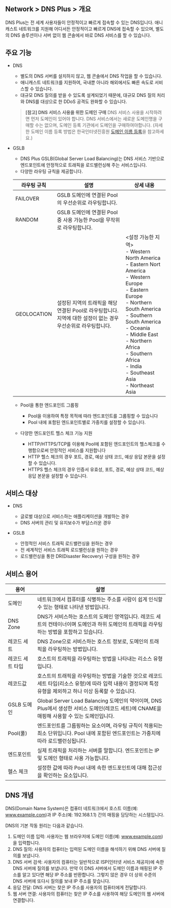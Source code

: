 ## Network > DNS Plus > 개요

DNS Plus는 전 세계 사용자들이 안정적이고 빠르게 접속할 수 있는 DNS입니다. 애니캐스트 네트워크를 지원해 어디서든 안정적이고 빠르게 DNS에 접속할 수 있으며, 별도의 DNS 솔루션이나 서버 없이 웹 콘솔에서 바로 DNS 서비스를 할 수 있습니다.

## 주요 기능

- DNS
    - 별도의 DNS 서버를 설치하지 않고, 웹 콘솔에서 DNS 작업을 할 수 있습니다.
    - 애니캐스트 네트워크를 지원하여, 국내뿐 아니라 해외에서도 빠른 속도로 서비스할 수 있습니다.
    - 대규모 DNS 질의를 받을 수 있도록 설계되었기 때문에, 대규모 DNS 질의 처리와 DNS를 대상으로 한 DDoS 공격도 완화할 수 있습니다.
    > **[참고] DNS 서비스 사용을 위한 도메인 구매**
    > DNS 서비스 사용을 시작하려면 먼저 도메인이 있어야 합니다. DNS 서비스에서는 새로운 도메인명을 구매할 수는 없으며, 도메인 등록 기관에서 도메인을 구매하여야합니다. (자세한 도메인 이름 등록 방법은 한국인터넷진흥원 [도메인 이름 등록](https://xn--3e0bx5euxnjje69i70af08bea817g.xn--3e0b707e/jsp/business/management/domain/registrationInfo.jsp)을 참고하세요.)

- GSLB
    - DNS Plus GSLB(Global Server Load Balancing)는 DNS 서비스 기반으로 엔드포인트에 안정적으로 트래픽을 로드밸런싱해 주는 서비스입니다.
    - 다양한 라우팅 규칙을 제공합니다.

    | 라우팅 규칙 | 설명 | 상세 내용 |
    |---|---|---|
    | FAILOVER | GSLB 도메인에 연결된 Pool의 우선순위로 라우팅합니다. |  |
    | RANDOM | GSLB 도메인에 연결된 Pool 중 사용 가능한 Pool을 무작위로 라우팅합니다. |  |
    | GEOLOCATION | 설정된 지역의 트래픽을 해당 연결된 Pool로 라우팅합니다.<br>지역에 대한 설정이 없는 경우 우선순위로 라우팅합니다. | <설정 가능한 지역><br>- Western North America<br>- Eastern Nort America<br>- Western Europe<br>- Eastern Europe<br>- Northern South America<br>- Southern South America<br>- Oceania<br>- Middle East<br>- Northern Africa<br>- Southern Africa<br>- India<br>- Southeast Asia<br>- Northeast Asia |

    - Pool을 통한 엔드포인트 그룹핑
        - Pool을 이용하여 특정 목적에 따라 엔드포인트를 그룹핑할 수 있습니다
        - Pool 내에 포함된 엔드포인트별로 가중치를 설정할 수 있습니다.

    - 다양한 엔드포인트 헬스 체크 기능 지원
        - HTTP/HTTPS/TCP를 이용해 Pool에 포함된 엔드포인트의 헬스체크를 수행함으로써 안정적인 서비스를 지원합니다
        - HTTP 헬스 체크의 경우 포트, 경로, 예상 상태 코드, 예상 응답 본문을 설정할 수 있습니다.
        - HTTPS 헬스 체크의 경우 인증서 유효성, 포트, 경로, 예상 상태 코드, 예상 응답 본문을 설정할 수 있습니다.

## 서비스 대상

- DNS
    - 글로벌 대상으로 서비스하는 애플리케이션을 개발하는 경우
    - DNS 서버의 관리 및 유지보수가 부담스러운 경우

- GSLB
    - 안정적인 서비스 트래픽 로드밸런싱을 원하는 경우
    - 전 세계적인 서비스 트래픽 로드밸런싱을 원하는 경우
    - 로드밸런싱을 통한 DR(Disaster Recovery) 구성을 원하는 경우

## 서비스 용어

| 용어 | 설명 |
|---|---|
| 도메인 | 네트워크에서 컴퓨터를 식별하는 주소를 사람이 쉽게 인식할 수 있는 형태로 나타낸 방법입니다. |
| DNS Zone | DNS가 서비스하는 호스트의 도메인 영역입니다. 레코드 세트의 컨테이너이며 도메인과 하위 도메인의 트래픽을 라우팅하는 방법을 포함하고 있습니다. |
| 레코드 세트 | DNS Zone으로 서비스하는 호스트 정보로, 도메인의 트래픽을 라우팅하는 방법입니다. |
| 레코드 세트 타입 | 호스트의 트래픽을 라우팅하는 방법을 나타내는 리소스 유형입니다. |
| 레코드값 | 호스트의 트래픽을 라우팅하는 방법을 기술한 것으로 레코드 세트 타입(리소스 유형)에 따라 입력 내용이 결정되며 특정 유형을 제외하고 하나 이상 등록할 수 있습니다. |
| GSLB 도메인 | Global Server Load Balancing 도메인의 약어이며, DNS Plus에서 생성한 서비스 도메인(레코드 세트)에 CNAME을 매핑해 사용할 수 있는 도메인입니다. |
| Pool(풀) | 엔드포인트를 그룹핑하는 요소이며, 라우팅 규칙이 적용되는 최소 단위입니다. Pool 내에 포함된 엔드포인트는 가중치에 따라 로드밸런싱됩니다. |
| 엔드포인트 | 실제 트래픽을 처리하는 서버를 말합니다. 엔드포인트는 IP 및 도메인 형태로 사용 가능합니다. |
| 헬스 체크 | 설정한 값에 따라 Pool 내에 속한 엔드포인트에 대해 접근성을 확인하는 요소입니다. |

## DNS 개념
DNS(Domain Name System)은 컴퓨터 네트워크에서 호스트 이름(예: www.example.com)과 IP 주소(예: 192.168.1.1) 간의 매핑을 담당하는 시스템입니다.

DNS의 기본 작동 원리는 다음과 같습니다.
1. 도메인 이름 입력: 사용자는 웹 브라우저에 도메인 이름(예: www.example.com)을 입력합니다.
2. DNS 질의: 사용자의 컴퓨터는 입력된 도메인 이름을 해석하기 위해 DNS 서버에 질의를 보냅니다.
3. DNS 서버 검색: 사용자의 컴퓨터는 일반적으로 ISP(인터넷 서비스 제공자)에 속한 DNS 서버에 질의를 보냅니다. 만약 이 DNS 서버에서 도메인 이름과 매핑된 IP 주소를 알고 있다면 해당 IP 주소를 반환합니다. 그렇지 않은 경우 더 상위 수준의 DNS 서버에 또다시 질의를 보내 IP 주소를 찾습니다.
4. 응답 전달: DNS 서버는 찾은 IP 주소를 사용자의 컴퓨터에게 전달합니다.
5. 웹 서버 연결: 사용자의 컴퓨터는 찾은 IP 주소를 사용하여 해당 도메인의 웹 서버에 연결합니다.